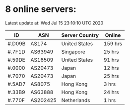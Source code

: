 # 8 online servers:

Latest update at: Wed Jul 15 23:10:10 UTC 2020

| ID | ASN | Server Country | Online |
| -- | --- | -------------- | ------ |
| #.D09B | AS174 | United States | 159 hrs |
| #.7F1D | AS63949 | Singapore | 25 hrs |
| #.59DE | AS16509 | United States | 91 hrs |
| #.0000 | AS20473 | Japan | 12 hrs |
| #.7070 | AS20473 | Japan | 25 hrs |
| #.5AD7 | AS8075 | Hong Kong | 3 hrs |
| #.33B9 | AS63888 | Hong Kong | 24 hrs |
| #.770F | AS202425 | Netherlands | 1 hrs |

